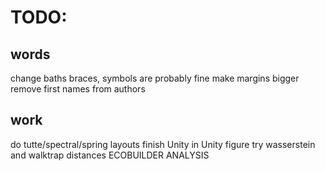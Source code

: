 # TODO:

## words
change baths braces, symbols are probably fine
make margins bigger
remove first names from authors

## work
do tutte/spectral/spring layouts
finish Unity in Unity figure
try wasserstein and walktrap distances
ECOBUILDER ANALYSIS
